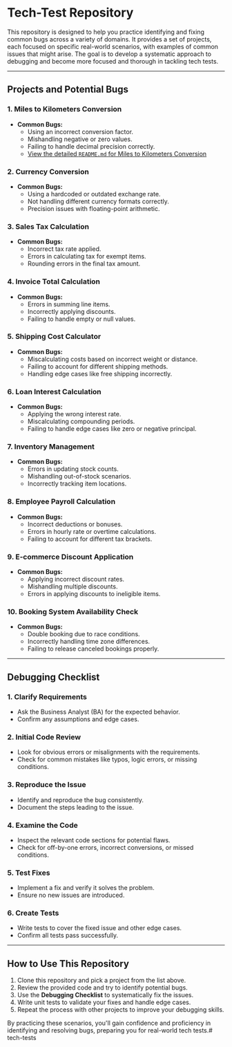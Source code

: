 # Tech-Test Repository

This repository is designed to help you practice identifying and fixing common bugs across a variety of domains. It provides a set of projects, each focused on specific real-world scenarios, with examples of common issues that might arise. The goal is to develop a systematic approach to debugging and become more focused and thorough in tackling tech tests.

---

## Projects and Potential Bugs

### 1. **Miles to Kilometers Conversion**
- **Common Bugs:**
    - Using an incorrect conversion factor.
    - Mishandling negative or zero values.
    - Failing to handle decimal precision correctly.
    - [View the detailed `README.md` for Miles to Kilometers Conversion](miles-to-kilometers/README.md)


### 2. **Currency Conversion**
- **Common Bugs:**
    - Using a hardcoded or outdated exchange rate.
    - Not handling different currency formats correctly.
    - Precision issues with floating-point arithmetic.

### 3. **Sales Tax Calculation**
- **Common Bugs:**
    - Incorrect tax rate applied.
    - Errors in calculating tax for exempt items.
    - Rounding errors in the final tax amount.

### 4. **Invoice Total Calculation**
- **Common Bugs:**
    - Errors in summing line items.
    - Incorrectly applying discounts.
    - Failing to handle empty or null values.

### 5. **Shipping Cost Calculator**
- **Common Bugs:**
    - Miscalculating costs based on incorrect weight or distance.
    - Failing to account for different shipping methods.
    - Handling edge cases like free shipping incorrectly.

### 6. **Loan Interest Calculation**
- **Common Bugs:**
    - Applying the wrong interest rate.
    - Miscalculating compounding periods.
    - Failing to handle edge cases like zero or negative principal.

### 7. **Inventory Management**
- **Common Bugs:**
    - Errors in updating stock counts.
    - Mishandling out-of-stock scenarios.
    - Incorrectly tracking item locations.

### 8. **Employee Payroll Calculation**
- **Common Bugs:**
    - Incorrect deductions or bonuses.
    - Errors in hourly rate or overtime calculations.
    - Failing to account for different tax brackets.

### 9. **E-commerce Discount Application**
- **Common Bugs:**
    - Applying incorrect discount rates.
    - Mishandling multiple discounts.
    - Errors in applying discounts to ineligible items.

### 10. **Booking System Availability Check**
- **Common Bugs:**
    - Double booking due to race conditions.
    - Incorrectly handling time zone differences.
    - Failing to release canceled bookings properly.

---

## Debugging Checklist

### 1. **Clarify Requirements**
- Ask the Business Analyst (BA) for the expected behavior.
- Confirm any assumptions and edge cases.

### 2. **Initial Code Review**
- Look for obvious errors or misalignments with the requirements.
- Check for common mistakes like typos, logic errors, or missing conditions.

### 3. **Reproduce the Issue**
- Identify and reproduce the bug consistently.
- Document the steps leading to the issue.

### 4. **Examine the Code**
- Inspect the relevant code sections for potential flaws.
- Check for off-by-one errors, incorrect conversions, or missed conditions.

### 5. **Test Fixes**
- Implement a fix and verify it solves the problem.
- Ensure no new issues are introduced.

### 6. **Create Tests**
- Write tests to cover the fixed issue and other edge cases.
- Confirm all tests pass successfully.

---

## How to Use This Repository
1. Clone this repository and pick a project from the list above.
2. Review the provided code and try to identify potential bugs.
3. Use the **Debugging Checklist** to systematically fix the issues.
4. Write unit tests to validate your fixes and handle edge cases.
5. Repeat the process with other projects to improve your debugging skills.

By practicing these scenarios, you'll gain confidence and proficiency in identifying and resolving bugs, preparing you for real-world tech tests.# tech-tests
